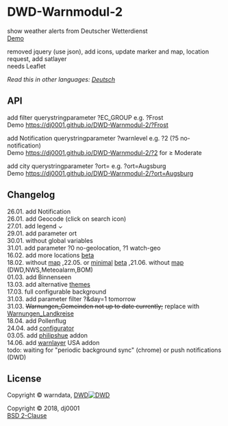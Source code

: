 # DWD-Warnmodul-2
show weather alerts from Deutscher Wetterdienst    
[Demo](https://dj0001.github.io/DWD-Warnmodul-2/)

removed jquery (use json), add icons, update marker and map, location request, add satlayer    
needs Leaflet

*Read this in other languages: [Deutsch](README.de.md)*

## API

add filter querystringparameter ?EC_GROUP e.g. ?Frost    
Demo https://dj0001.github.io/DWD-Warnmodul-2/?Frost    

add Notification querystringparameter ?warnlevel e.g. ?2 (?5 no-notification)    
Demo https://dj0001.github.io/DWD-Warnmodul-2/?2 for ≥ Moderate

add city querystringparameter ?ort=<city> e.g. ?ort=Augsburg    
Demo https://dj0001.github.io/DWD-Warnmodul-2/?ort=Augsburg    

## Changelog
26.01. add Notification    
26.01. add Geocode (click on search icon)    
27.01. add legend ⌄    
29.01. add parameter ort    
30.01. without global variables    
31.01. add parameter ?0 no-geolocation, ?1 watch-geo    
16.02. add more locations [beta](https://dj0001.github.io/DWD/new/index_multi.html)    
18.02. without [map](https://dj0001.github.io/DWD/new/index_womap.html) ,22.05. or [minimal](https://github.com/dj0001/DWD/blob/gh-pages/new/dwd.bat) [beta](https://dj0001.github.io/DWD/new/dwd.bat) ,21.06. without [map](https://dj0001.github.io/DWD/new/noaa/index_withoutmapUSA.html) (DWD,NWS,Meteoalarm,BOM)    
01.03. add Binnenseen    
13.03. add alternative [themes](https://github.com/dj0001/DWD/tree/gh-pages/new/themes)    
17.03. full configurable background    
31.03. add parameter filter ?&day=1 tomorrow    
31.03. ~~Warnungen_Gemeinden not up to date currently;~~ replace with [Warnungen_Landkreise](https://dj0001.github.io/DWD-Warnmodul-2/?&lkr=1)    
18.04. add Pollenflug    
24.04. add [configurator](https://dj0001.github.io/DWD-Warnmodul-2/addons/config.html)    
03.05. add [philipshue](https://developers.meethue.com/content/dwd-warnmodul-addon) addon  
14.06. add [warnlayer](addons/noaa.js) USA addon  
todo: waiting for "periodic background sync" (chrome) or push notifications (DWD)

## License
Copyright © warndata, <a href="https://dwd.de/DE/leistungen/webmodul_warnungen/webmodul_warnungen.html">DWD<img src="https://www.dwd.de/SiteGlobals/StyleBundles/Bilder/favicon.ico?__blob=normal" alt="DWD" target="_dwd" /></a>    

Copyright © 2018, dj0001    
[BSD 2-Clause](https://opensource.org/licenses/BSD-2-Clause)
